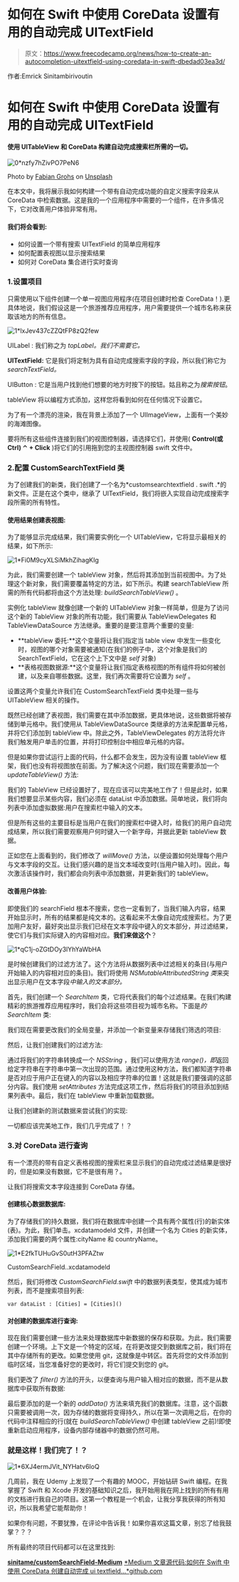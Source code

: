 # 如何在 Swift 中使用 CoreData 设置有用的自动完成 UITextField

> 原文：<https://www.freecodecamp.org/news/how-to-create-an-autocompletion-uitextfield-using-coredata-in-swift-dbedad03ea3d/>

作者:Emrick Sinitambirivoutin

# 如何在 Swift 中使用 CoreData 设置有用的自动完成 UITextField

#### 使用 UITableView 和 CoreData 构建自动完成搜索栏所需的一切。

![0*nzfy7hZivPO7PeN6](img/56a01ff41dadc18382fc22b674579eb7.png)

Photo by [Fabian Grohs](https://unsplash.com/@grohsfabian?utm_source=medium&utm_medium=referral) on [Unsplash](https://unsplash.com?utm_source=medium&utm_medium=referral)

在本文中，我将展示我如何构建一个带有自动完成功能的自定义搜索字段来从 CoreData 中检索数据。这是我的一个应用程序中需要的一个组件，在许多情况下，它对改善用户体验非常有用。

#### 我们将会看到:

*   如何设置一个带有搜索 UITextField 的简单应用程序
*   如何配置表视图以显示搜索结果
*   如何对 CoreData 集合进行实时查询

### 1.设置项目

只需使用以下组件创建一个单一视图应用程序(在项目创建时检查 CoreData！).更具体地说，我们假设这是一个旅游推荐应用程序，用户需要提供一个城市名称来获取该地方的所有信息。

![1*lxJev437cZZQtFP8zQ2few](img/dfa8f638b023965af01a92425e626955.png)

UILabel : 我们称之为 *topLabel。我们不需要它。*

**UITextField:** 它是我们将定制为具有自动完成搜索字段的字段，所以我们称它为 *searchTextField。*

UIButton : 它是当用户找到他们想要的地方时按下的按钮。姑且称之为*搜索按钮*。

tableView 将以编程方式添加，这样您将看到如何在任何情况下设置它。

为了有一个漂亮的渲染，我在背景上添加了一个 UIImageView，上面有一个美妙的海滩图像。

要将所有这些组件连接到我们的视图控制器，请选择它们，并使用( **Control(或 Ctrl) ⌃ + Click** )将它们的引用拖到您的主视图控制器 swift 文件中。

### 2.配置 CustomSearchTextField 类

为了创建我们的新类，我们创建了一个名为*customsearchtextfield . swift .*的新文件。正是在这个类中，继承了 UITextField，我们将嵌入实现自动完成搜索字段所需的所有特性。

#### 使用结果创建表视图:

为了能够显示完成结果，我们需要实例化一个 UITableView，它将显示最相关的结果，如下所示:

![1*Fi0M9cyXLSiMkhZihagKIg](img/eede76f62fff031a9540c9a16655797e.png)

为此，我们需要创建一个 tableView 对象，然后将其添加到当前视图中。为了处理这个新对象，我们需要覆盖特定的方法，如下所示。构建 searchTableView 所需的所有代码都将由这个方法处理: *buildSearchTableView()* 。

实例化 tableView 就像创建一个新的 UITableView 对象一样简单，但是为了访问这个新的 TableView 对象的所有功能，我们需要从 TableViewDelegates 和 TableViewDataSource 方法继承。重要的是要注意两个重要的变量:

*   **tableView 委托:**这个变量将让我们指定当 table view 中发生一些变化时，视图的哪个对象需要被通知(在我们的例子中，这个对象是我们的 SearchTextField，它在这个上下文中是 *self* 对象)
*   **表格视图数据源:**这个变量将让我们指定表格视图的所有组件将如何被创建，以及来自哪些数据。这里，我们再次需要将它设置为 *self* 。

设置这两个变量允许我们在 CustomSearchTextField 类中处理一些与 UITableView 相关的操作。

既然已经创建了表视图，我们需要在其中添加数据，更具体地说，这些数据将被存储到单元格中。我们使用从 TableViewDataSource 类继承的方法来配置单元格，并将它们添加到 tableView 中。除此之外，TableViewDelegates 的方法将允许我们触发用户单击的位置，并将打印控制台中相应单元格的内容。

但是如果你尝试运行上面的代码，什么都不会发生，因为没有设置 tableView 框架，我们也没有将视图放在前面。为了解决这个问题，我们现在需要添加一个 *updateTableView()* 方法:

我们的 TableView 已经设置好了，现在应该可以完美地工作了！但是此时，如果我们想要显示某些内容，我们必须在 dataList 中添加数据。简单地说，我们将向列表中添加虚拟数据:用户在搜索栏中输入的文本。

但是所有这些的主要目标是当用户在我们的搜索栏中键入时，给我们的用户自动完成结果，所以我们需要观察用户何时键入一个新字母，并据此更新 tableView 数据。

正如您在上面看到的，我们修改了 *willMove()* 方法，以便设置如何处理每个用户与文本字段的交互。让我们感兴趣的是当文本域改变时(当用户输入时)。因此，每次激活该操作时，我们都会向列表中添加数据，并更新我们的 tableView。

#### 改善用户体验:

即使我们的 searchField 根本不搜索，您也一定看到了，当我们输入内容，结果开始显示时，所有的结果都是纯文本的。这看起来不太像自动完成搜索栏。为了更加用户友好，最好突出显示我们已经在文本字段中键入的文本部分，并过滤结果，使它们与我们实际键入的内容相对应。**我们来做这个**？

![1*qC1j-oZGtDOy3lYhYaWbHA](img/e55f79926bbd94b58fe2ebfe302559ff.png)

是时候创建我们的过滤方法了。这个方法将从数据列表中过滤相关的条目(与用户开始输入的内容相对应的条目)。我们将使用 *NSMutableAttributedString 类*来突出显示用户在文本字段*中输入的文本部分。*

首先，我们创建一个 *SearchItem* 类，它将代表我们的每个过滤结果。在我们构建精彩的旅游推荐应用程序时，我们会将这些项目视为城市名称。下面是*的 SearchItem* 类:

我们现在需要更改我们的全局变量，并添加一个新变量来存储我们筛选的项目:

然后，让我们创建我们的过滤方法:

通过将我们的字符串转换成一个 *NSString* ，我们可以使用方法 *range()，即*返回给定字符串在字符串中第一次出现的范围。通过使用这种方法，我们都知道字符串是否对应于用户正在键入的内容以及相应字符串的位置！这就是我们要强调的这部分内容。我们使用 *setAttributes* 方法完成这项工作，然后将我们的项目添加到结果列表中。最后，我们在 tableView 中重新加载数据。

让我们创建新的测试数据来尝试我们的实现:

一切都应该完美地工作，我们几乎完成了！？

### 3.对 CoreData 进行查询

有一个漂亮的带有自定义表格视图的搜索栏来显示我们的自动完成过滤结果是很好的，但是如果没有数据，它不是很有用？。

让我们将搜索文本字段连接到 CoreData 存储。

#### 创建核心数据数据库:

为了存储我们的持久数据，我们将在数据库中创建一个具有两个属性(行)的新实体(表)。为此，我们单击。xcdatamodeld 文件，并创建一个名为 Cities 的新实体，添加我们需要的两个属性:cityName 和 countryName。

![1*E2fkTUHuGvS0utH3PFAZtw](img/54f7e255bbb888fb3c95243c6bea3622.png)

CustomSearchField..xcdatamodeld

然后，我们将修改 *CustomSearchField.swift* 中的数据列表类型，使其成为城市列表，而不是搜索项目列表:

```
var dataList : [Cities] = [Cities]()
```

#### 对创建的数据库进行查询:

现在我们需要创建一些方法来处理数据库中新数据的保存和获取。为此，我们需要创建一个环境。上下文是一个特定的区域，在将更改提交到数据库之前，我们将在其中存储所有的更改。如果您使用 git，这就像是中转区。首先将您的文件添加到临时区域，当您准备好您的更改时，将它们提交到您的 git。

我们更改了 *filter()* 方法的开头，以便查询与用户输入相对应的数据，而不是从数据库中获取所有数据:

最后要添加的是一个新的 *addData()* 方法来填充我们的数据库。注意，这个函数只需要被调用一次，因为存储的数据将变得持久，所以在第一次调用之后，在你的代码中注释相应的行(就在 *buildSearchTableView()* 中创建 tableView 之前)!即使重新启动应用程序，设备内部存储器中的数据仍然可用。

### 就是这样！我们完了！？

![1*6XJ4ermJVit_NYHatv6loQ](img/0f54cfe9ebbe5150608b89c23276a1c2.png)

几周前，我在 Udemy 上发现了一个有趣的 MOOC，开始钻研 Swift 编程。在我掌握了 Swift 和 Xcode 开发的基础知识之后，我开始用我在网上找到的所有有用的文档进行我自己的项目。这第一个教程是一个机会，让我分享我获得的所有知识，所以我希望它能帮助你！

如果你有问题，不要犹豫，在评论中告诉我！如果你喜欢这篇文章，别忘了给我鼓掌？？？

所有最终的项目代码都可以在这里找到:

[**sinitame/customSearchField-Medium**](https://github.com/sinitame/customSearchField-medium)
[*Medium 文章源代码:如何在 Swift 中使用 CoreData 创建自动完成 ui textfield…*github.com](https://github.com/sinitame/customSearchField-medium)